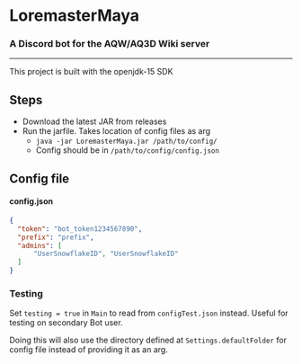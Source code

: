 # LoremasterMaya
### A Discord bot for the AQW/AQ3D Wiki server
-----

This project is built with the openjdk-15 SDK

## Steps
* Download the latest JAR from releases
* Run the jarfile. Takes location of config files as arg
    * `java -jar LoremasterMaya.jar /path/to/config/`
    * Config should be in `/path/to/config/config.json`
 
## Config file

#### config.json
```json
{
  "token": "bot_token1234567890",
  "prefix": "prefix",
  "admins": [
      "UserSnowflakeID", "UserSnowflakeID"
  ]
}
```

### Testing

Set `testing = true` in `Main` to read from `configTest.json` instead. Useful for testing on secondary Bot user.

Doing this will also use the directory defined at `Settings.defaultFolder` for config file instead of providing it as an arg.
